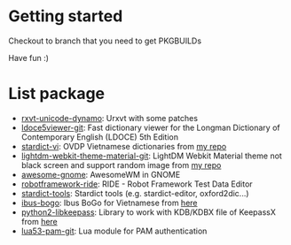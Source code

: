 Getting started
=======

Checkout to branch that you need to get PKGBUILDs

Have fun :)

List package
=======

- [rxvt-unicode-dynamo](../../tree/rxvt-unicode-dynamo): Urxvt with some patches
- [ldoce5viewer-git](../../tree/ldoce5viewer-git): Fast dictionary viewer for the Longman Dictionary of Contemporary English (LDOCE) 5th Edition
- [stardict-vi](../../tree/stardict-vi): OVDP Vietnamese dictionaries from [my repo](../../../stardict-vi)
- [lightdm-webkit-theme-material-git](../../tree/lightdm-webkit-theme-material-git): LightDM Webkit Material theme not black screen and support random image from [my repo](../../../lightdm-webkit-material)
- [awesome-gnome](../../tree/awesome-gnome): AwesomeWM in GNOME
- [robotframework-ride](../../tree/robotframework-ride): RIDE - Robot Framework Test Data Editor
- [stardict-tools](../../tree/stardict-tools): Stardict tools (e.g. stardict-editor, oxford2dic...)
- [ibus-bogo](../../tree/ibus-bogo): Ibus BoGo for Vietnamese from [here](https://github.com/BoGoEngine/ibus-bogo-python)
- [python2-libkeepass](../../tree/python2-libkeepass): Library to work with KDB/KDBX file of KeepassX from [here](http://github.com/crass/libkeepass)
- [lua53-pam-git](../../tree/lua53-pam-git): Lua module for PAM authentication
